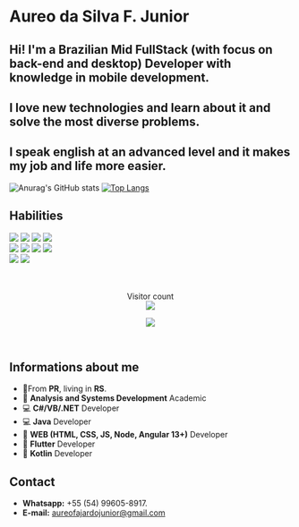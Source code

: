 # Aureo da Silva F. Junior

## Hi! I'm a Brazilian Mid **FullStack** (with focus on **back-end** and **desktop**) Developer with knowledge in mobile development.
## I love new technologies and learn about it and solve the most diverse problems.
## I speak **english** at an advanced level and it makes my job and life more easier.

![Anurag's GitHub stats](https://github-readme-stats.vercel.app/api?username=AureoFJunior&show_icons=true&theme=radical)
[![Top Langs](https://github-readme-stats.vercel.app/api/top-langs/?username=AureoFJunior&layout=compact&theme=radical)](https://github.com/anuraghazra/github-readme-stats)

## Habilities
<div class="back">
  <img src="https://img.shields.io/badge/C%23-239120?style=for-the-badge&logo=c-sharp&logoColor=white%22%3E">
  <img src="https://img.shields.io/badge/.NET-5C2D91?style=for-the-badge&logo=.net&logoColor=white%22%3E">
  <img src="https://img.shields.io/badge/Unity-100000?style=for-the-badge&logo=unity&logoColor=white">
  <img src="https://img.shields.io/badge/Netlify-00C7B7?style=for-the-badge&logo=netlify&logoColor=white">
</div>
<div class"front">
  <img src="https://img.shields.io/badge/JavaScript-F7DF1E?style=for-the-badge&logo=javascript&logoColor=black%22%3E">
  <img src="https://img.shields.io/badge/HTML5-E34F26?style=for-the-badge&logo=html5&logoColor=white%22%3E">
  <img src="https://img.shields.io/badge/CSS3-1572B6?style=for-the-badge&logo=css3&logoColor=white%22%3E">
  <img src="https://img.shields.io/badge/Angular-DD0031?style=for-the-badge&logo=angular&logoColor=white%22%3E">
</div>
<div class="database">
  <img src="https://img.shields.io/badge/PostgreSQL-316192?style=for-the-badge&logo=postgresql&logoColor=white%22%3E">
  <img src="https://img.shields.io/badge/MySQL-005C84?style=for-the-badge&logo=mysql&logoColor=white%22%3E">
</div>

<br />
<br />

<p align="center"> 
  Visitor count<br>
  <img src="https://profile-counter.glitch.me/AureoFJunior/count.svg" />
</p>

<p align="center">
<img src="https://cdni.iconscout.com/illustration/premium/thumb/programming-skills-1946874-1649524.png" />
</p>

<br />

## Informations about me

-  🏡From **PR**, living in **RS**.
- 📒 **Analysis and Systems Development** Academic
- 💻 **C#/VB/.NET** Developer
- 💻 **Java** Developer
- 📃 **WEB (HTML, CSS, JS, Node, Angular 13+)** Developer
- 📱  **Flutter** Developer
- 📱  **Kotlin** Developer

##  Contact

- **Whatsapp:**  +55 (54) 99605-8917.
- **E-mail:** aureofajardojunior@gmail.com
